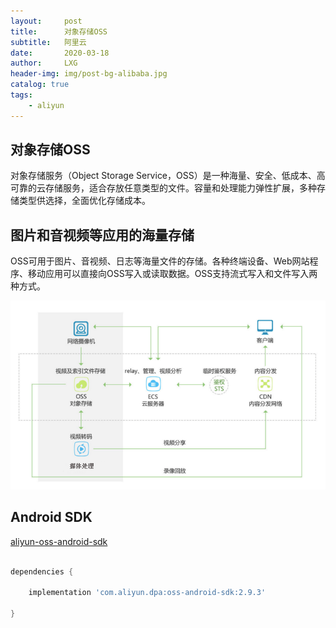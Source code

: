 ```yaml
---
layout:     post
title:      对象存储OSS
subtitle:   阿里云
date:       2020-03-18
author:     LXG
header-img: img/post-bg-alibaba.jpg
catalog: true
tags:
    - aliyun
---
```


## 对象存储OSS

对象存储服务（Object Storage Service，OSS）是一种海量、安全、低成本、高可靠的云存储服务，适合存放任意类型的文件。容量和处理能力弹性扩展，多种存储类型供选择，全面优化存储成本。

## 图片和音视频等应用的海量存储

OSS可用于图片、音视频、日志等海量文件的存储。各种终端设备、Web网站程序、移动应用可以直接向OSS写入或读取数据。OSS支持流式写入和文件写入两种方式。

![object_oss](/images/aliyun/object_oss.png)

## Android SDK

[aliyun-oss-android-sdk](https://github.com/aliyun/aliyun-oss-android-sdk?spm=a2c4g.11186623.2.10.a5704de3NkjZfU)

```gradle

dependencies {

    implementation 'com.aliyun.dpa:oss-android-sdk:2.9.3'

}

```


